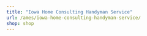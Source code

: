 ```yaml
---
title: "Iowa Home Consulting Handyman Service"
url: /ames/iowa-home-consulting-handyman-service/
shop: shop
---
```

